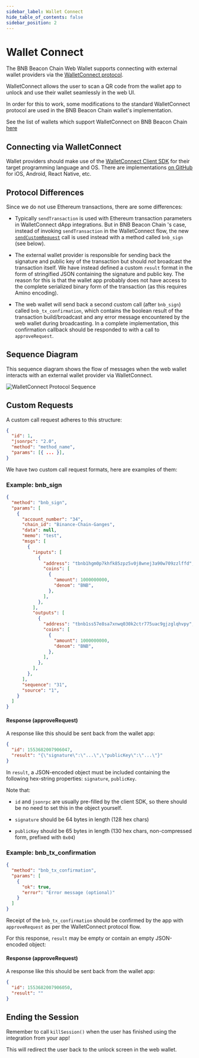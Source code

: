 ```yaml
---
sidebar_label: Wallet Connect
hide_table_of_contents: false
sidebar_position: 2
---
```


# Wallet Connect
<!--<img src="../assets/walletconnect.svg" width="60"> -->
The BNB Beacon Chain Web Wallet supports connecting with external wallet providers via the [WalletConnect protocol](https://docs.walletconnect.org/tech-spec).

WalletConnect allows the user to scan a QR code from the wallet app to unlock and use their wallet seamlessly in the web UI.

In order for this to work, some modifications to the standard WalletConnect protocol are used in the BNB Beacon Chain   wallet's implementation.

See the list of wallets which support WalletConnect on BNB Beacon Chain [here](walletconnect-support.md)

## Connecting via WalletConnect

Wallet providers should make use of the [WalletConnect Client SDK](https://docs.walletconnect.org/client-sdk) for their target programming language and OS. There are implementations [on GitHub](https://github.com/walletconnect) for iOS, Android, React Native, etc.

## Protocol Differences

Since we do not use Ethereum transactions, there are some differences:

* Typically `sendTransaction` is used with Ethereum transaction parameters in WalletConnect dApp integrations. But in BNB Beacon Chain  's case, instead of invoking `sendTransaction` in the WalletConnect flow, the new [`sendCustomRequest`](https://docs.walletconnect.org/client-sdk#send-custom-request) call is used instead with a method called `bnb_sign` (see below).

* The external wallet provider is responsible for sending back the signature and public key of the transaction but should _not_ broadcast the transaction itself. We have instead defined a custom `result` format in the form of stringified JSON containing the signature and public key. The reason for this is that the wallet app probably does not have access to the complete serialized binary form of the transaction (as this requires Amino encoding).

* The web wallet will send back a second custom call (after `bnb_sign`) called `bnb_tx_confirmation`, which contains the boolean result of the transaction build/broadcast and any error message encountered by the web wallet during broadcasting. In a complete implementation, this confirmation callback should be responded to with a call to `approveRequest`.

## Sequence Diagram

This sequence diagram shows the flow of messages when the web wallet interacts with an external wallet provider via WalletConnect.

![WalletConnect Protocol Sequence](../assets/walletconnect_sequence.png)

## Custom Requests

A custom call request adheres to this structure:

```json
{
  "id": 1,
  "jsonrpc": "2.0",
  "method": "method_name",
  "params": [{ ... }],
}
```

We have two custom call request formats, here are examples of them:

### Example: bnb_sign

```json
{
  "method": "bnb_sign",
  "params": [
    {
      "account_number": "34",
      "chain_id": "Binance-Chain-Ganges",
      "data": null,
      "memo": "test",
      "msgs": [
        {
          "inputs": [
            {
              "address": "tbnb1hgm0p7khfk85zpz5v0j8wnej3a90w709zzlffd",
              "coins": [
                {
                  "amount": 1000000000,
                  "denom": "BNB",
                },
              ],
            },
          ],
          "outputs": [
            {
              "address": "tbnb1ss57e8sa7xnwq030k2ctr775uac9gjzglqhvpy",
              "coins": [
                {
                  "amount": 1000000000,
                  "denom": "BNB",
                },
              ],
            },
          ],
        },
      ],
      "sequence": "31",
      "source": "1",
    }
  ]
}
```

#### Response (approveRequest)

A response like this should be sent back from the wallet app:

```json
{
  "id": 1553682007906047,
  "result": "{\"signature\":\"...\",\"publicKey\":\"...\"}"
}
```

In `result`, a JSON-encoded object must be included containing the following hex-string properties: `signature`, `publicKey`.

Note that:

* `id` and `jsonrpc` are usually pre-filled by the client SDK, so there should be no need to set this in the object yourself.

* `signature` should be 64 bytes in length (128 hex chars)

* `publicKey` should be 65 bytes in length (130 hex chars, non-compressed form, prefixed with `0x04`)

### Example: bnb_tx_confirmation

```json
{
  "method": "bnb_tx_confirmation",
  "params": [
    {
      "ok": true,
      "error": "Error message (optional)"
    }
  ]
}
```

Receipt of the `bnb_tx_confirmation` should be confirmed by the app with `approveRequest` as per the WalletConnect protocol flow.

For this response, `result` may be empty or contain an empty JSON-encoded object:

#### Response (approveRequest)

A response like this should be sent back from the wallet app:

```json
{
  "id": 1553682007906050,
  "result": ""
}
```

## Ending the Session

Remember to call `killSession()` when the user has finished using the integration from your app!

This will redirect the user back to the unlock screen in the web wallet.
